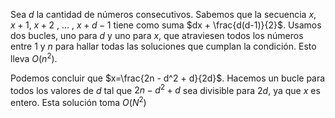 Sea $d$ la cantidad de números consecutivos. Sabemos que la secuencia $x$, $x+1$, $x+2$ , ... , $x+d-1$ tiene como suma $dx + \frac{d(d-1)}{2}$. Usamos dos bucles, uno para $d$ y uno para $x$, que atraviesen todos los números entre 1 y $n$ para hallar todas las soluciones que cumplan la condición. Esto lleva $O(n^2)$.

Podemos concluir que $x=\frac{2n - d^2 + d}{2d}$. Hacemos un bucle para todos los valores de $d$ tal que $2n - d^2 + d$ sea divisible para $2d$, ya que $x$ es entero. Esta solución toma $O(N^2)$
